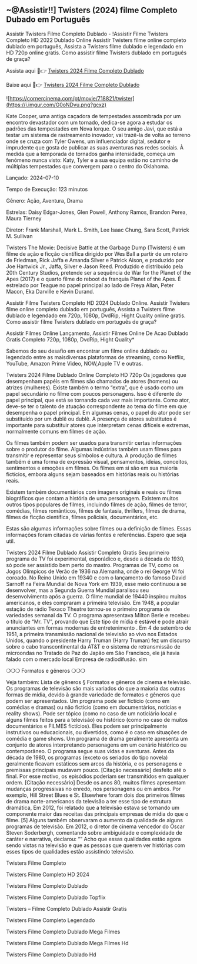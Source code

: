 ## ~@Assistir!!] Twisters (2024) filme Completo Dubado em Português

Assistir Twisters Filme Completo Dublado - !Assistir Filme Twisters Completo HD 2022 Dublado Online Assistir Twisters filme online completo dublado em português, Assista a Twisters filme dublado e legendado em HD 720p online gratis. Como assistir filme Twisters dublado em português de graça?

Assista aqui 🔴👉 [Twisters 2024 Filme Completo Dublado](https://cornercinema.com/pt/movie/718821/twister)

Baixe aqui 🔴👉 [Twisters 2024 Filme Completo Dublado](https://cornercinema.com/pt/movie/718821/twister)

![https://cornercinema.com/pt/movie/718821/twister](https://i.imgur.com/G0oNDvu.png?gcxz)

Kate Cooper, uma antiga caçadora de tempestades assombrada por um encontro devastador com um tornado, dedica-se agora a estudar os padrões das tempestades em Nova Iorque. O seu amigo Javi, que está a testar um sistema de rastreamento inovador, vai trazê-la de volta ao terreno onde se cruza com Tyler Owens, um influenciador digital, sedutor e imprudente que gosta de publicar as suas aventuras nas redes sociais. À medida que a temporada de tornados ganha intensidade, começa um fenómeno nunca visto: Katy, Tyler e a sua equipa estão no caminho de múltiplas tempestades que convergem para o centro do Oklahoma.

Lançado: 2024-07-10

Tempo de Execução: 123 minutos

Gênero: Ação, Aventura, Drama

Estrelas: Daisy Edgar-Jones, Glen Powell, Anthony Ramos, Brandon Perea, Maura Tierney

Diretor: Frank Marshall, Mark L. Smith, Lee Isaac Chung, Sara Scott, Patrick M. Sullivan

Twisters The Movie: Decisive Battle at the Garbage Dump (Twisters) é um filme de ação e ficção científica dirigido por Wes Ball a partir de um roteiro de Friedman, Rick Jaffa e Amanda Silver e Patrick Aison, e produzido por Joe Hartwick Jr., Jaffa, Silver e Jason Reed. Produzido e distribuído pela 20th Century Studios, pretende ser a sequência de War for the Planet of the Apes (2017) e o quarto filme do reboot da franquia Planet of the Apes. É estrelado por Teague no papel principal ao lado de Freya Allan, Peter Macon, Eka Darville e Kevin Durand.

Assistir Filme Twisters Completo HD 2024 Dublado Online. Assistir Twisters filme online completo dublado em português, Assista a Twisters filme dublado e legendado em 720p, 1080p, DvdRip, Hight Quality online gratis. Como assistir filme Twisters dublado em português de graça?

Assistir Filmes Online Lançamento, Assistir Filmes Online De Acao Dublado Gratis Completo 720p, 1080p, DvdRip, Hight Quality*

Sabemos do seu desafio em encontrar um filme online dublado ou legendado entre as maisdiversas plataformas de streaming, como Netflix, YouTube, Amazon Prime Video, NOW,Apple TV e outras.

Twisters 2024 Filme Dublado Online Completo HD 720p
Os jogadores que desempenham papéis em filmes são chamados de atores (homens) ou atrizes (mulheres). Existe também o termo “extra”, que é usado como um papel secundário no filme com poucos personagens. Isso é diferente do papel principal, que está se tornando cada vez mais importante. Como ator, deve-se ter o talento de atuação correspondente ao tema do filme em que desempenha o papel principal. Em algumas cenas, o papel do ator pode ser substituído por um dublê ou dublê. A presença de atores substitutos é importante para substituir atores que interpretam cenas difíceis e extremas, normalmente comuns em filmes de ação.

Os filmes também podem ser usados para transmitir certas informações sobre o produtor do filme. Algumas indústrias também usam filmes para transmitir e representar seus símbolos e cultura. A produção de filmes também é uma forma de expressão visual, pensamentos, ideias, conceitos, sentimentos e emoções em filmes. Os filmes em si são em sua maioria fictícios, embora alguns sejam baseados em histórias reais ou histórias reais.

Existem também documentários com imagens originais e reais ou filmes biográficos que contam a história de uma personagem. Existem muitos outros tipos populares de filmes, incluindo filmes de ação, filmes de terror, comédias, filmes românticos, filmes de fantasia, thrillers, filmes de drama, filmes de ficção científica, filmes policiais, documentários, etc.

Estas são algumas informações sobre filmes ou a definição de filmes. Essas informações foram citadas de várias fontes e referências. Espero que seja util.

Twisters 2024 Filme Dublado Assistir Completo Gratis
Seu primeiro programa de TV foi experimental, esporádico e, desde a década de 1930, só pode ser assistido bem perto do mastro. Programas de TV, como os Jogos Olímpicos de Verão de 1936 na Alemanha, onde o rei George VI foi coroado. No Reino Unido em 19340 e com o lançamento do famoso David Sarnoff na Feira Mundial de Nova York em 1939, esse meio continuou a se desenvolver, mas a Segunda Guerra Mundial paralisou seu desenvolvimento após a guerra. O filme mundial de 19440 inspirou muitos americanos, e eles compraram a primeira televisão. Em 1948, a popular estação de rádio Texaco Theatre tornou-se o primeiro programa de variedades semanal da TV. O programa apresentava Milton Berle e recebeu o título de “Mr. TV”, provando que Este tipo de mídia é estável e pode atrair anunciantes em formas modernas de entretenimento . Em 4 de setembro de 1951, a primeira transmissão nacional de televisão ao vivo nos Estados Unidos, quando o presidente Harry Truman (Harry Truman) fez um discurso sobre o cabo transcontinental da AT&T e o sistema de retransmissão de microondas no Tratado de Paz do Japão em São Francisco, ele já havia falado com o mercado local Empresa de radiodifusão. sim

❍❍❍ Formatos e gêneros ❍❍❍

Veja também: Lista de gêneros § Formatos e gêneros de cinema e televisão. Os programas de televisão são mais variados do que a maioria das outras formas de mídia, devido à grande variedade de formatos e gêneros que podem ser apresentados. Um programa pode ser fictício (como em comédias e dramas) ou não fictício (como em documentários, notícias e reality shows). Pode ser tópico (como no caso de um noticiário local e alguns filmes feitos para a televisão) ou histórico (como no caso de muitos documentários e FILMES fictícios). Eles podem ser principalmente instrutivos ou educacionais, ou divertidos, como é o caso em situações de comédia e game shows. Um programa de drama geralmente apresenta um conjunto de atores interpretando personagens em um cenário histórico ou contemporâneo. O programa segue suas vidas e aventuras. Antes da década de 1980, os programas (exceto os seriados do tipo novela) geralmente ficavam estáticos sem arcos da história, e os personagens e premissas principais mudavam pouco. [Citação necessário] desfeito até o final. Por esse motivo, os episódios poderiam ser transmitidos em qualquer ordem. [Citação necessário] Desde os anos 80, muitos filmes apresentam mudanças progressivas no enredo, nos personagens ou em ambos. Por exemplo, Hill Street Blues e St. Elsewhere foram dois dos primeiros filmes de drama norte-americanos da televisão a ter esse tipo de estrutura dramática, Em 2012, foi relatado que a televisão estava se tornando um componente maior das receitas das principais empresas de mídia do que o filme. [5] Alguns também observaram o aumento da qualidade de alguns programas de televisão. Em 2012, o diretor de cinema vencedor do Oscar Steven Soderbergh, comentando sobre ambiguidade e complexidade de caráter e narrativa, declarou: “” Acho que essas qualidades estão agora sendo vistas na televisão e que as pessoas que querem ver histórias com esses tipos de qualidades estão assistindo televisão.

Twisters Filme Completo

Twisters Filme Completo HD 2024

Twisters Filme Completo Dublado

Twisters Filme Completo Dublado Topflix

Twisters – Filme Completo Dublado Assistir Gratis

Twisters Filme Completo Legendado

Twisters Filme Completo Dublado Mega Filmes

Twisters Filme Completo Dublado Mega Filmes Hd

Twisters Filme Completo Dublado Hd
